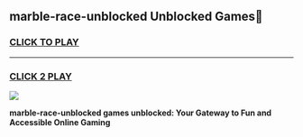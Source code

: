 
## marble-race-unblocked Unblocked Games👋
<h3>
<a href="https://news.freeplayer.one?title=marble-race-unblocked&ref=16F">CLICK TO PLAY</a></h3>
<hr>

<h3>
<a href="https://news.freeplayer.one?title=marble-race-unblocked&ref=16F">CLICK 2 PLAY</a>
  
</h3>

<a href="https://news.freeplayer.one?title=marble-race-unblocked&ref=16F/"><img src="https://clearcache.store/games.png"></a>


**marble-race-unblocked games unblocked: Your Gateway to Fun and Accessible Online Gaming**
